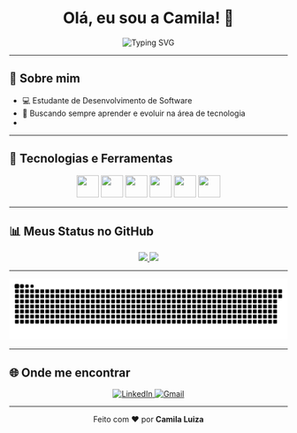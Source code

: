 <h1 align="center">Olá, eu sou a Camila! 👋</h1>

<p align="center">
  <img src="https://readme-typing-svg.herokuapp.com?font=Fira+Code&duration=2000&pause=1000&color=FF61C7&center=true&vCenter=true&width=435&lines=Desenvolvedora+FullStack;Apaixonada+por+tecnologia;Bem-vinda+ao+meu+GitHub!" alt="Typing SVG" />
</p>

---

## 🌸 Sobre mim

- 💻 Estudante de Desenvolvimento de Software
- 🎯 Buscando sempre aprender e evoluir na área de tecnologia
- 
---

## 🚀 Tecnologias e Ferramentas

<div align="center">
  <img src="https://cdn.jsdelivr.net/gh/devicons/devicon/icons/php/php-original.svg" width="40" height="40"/>
  <img src="https://cdn.jsdelivr.net/gh/devicons/devicon/icons/javascript/javascript-original.svg" width="40" height="40"/>
  <img src="https://cdn.jsdelivr.net/gh/devicons/devicon/icons/html5/html5-original.svg" width="40" height="40"/>
  <img src="https://cdn.jsdelivr.net/gh/devicons/devicon/icons/css3/css3-original.svg" width="40" height="40"/>
  <img src="https://cdn.jsdelivr.net/gh/devicons/devicon/icons/mysql/mysql-original.svg" width="40" height="40"/>
  <img src="https://cdn.jsdelivr.net/gh/devicons/devicon/icons/linux/linux-original.svg" width="40" height="40"/>
</div>

---

## 📊 Meus Status no GitHub

<div align="center">
  <a href="https://github.com/Camilaronzzani">
    <img height="180em" src="https://github-readme-stats.vercel.app/api?username=Camilaronzzani&show_icons=true&theme=radical&hide_border=true&include_all_commits=true&count_private=true"/>
    <img height="180em" src="https://github-readme-stats.vercel.app/api/top-langs/?username=Camilaronzzani&layout=compact&langs_count=7&theme=radical&hide_border=true"/>
  </a>
</div>

---

![Snake animation](https://github.com/Camilaronzzani/Camilaronzzani/blob/main/snake/github-snake.svg)

---

## 🌐 Onde me encontrar

<p align="center">
  <a href="https://www.linkedin.com/in/seu-linkedin/" target="_blank">
    <img alt="LinkedIn" src="https://img.shields.io/badge/-LinkedIn-%230077B5?style=for-the-badge&logo=linkedin&logoColor=white"/>
  </a>
  <a href="mailto:camilasiva2863@gmail.com">
    <img alt="Gmail" src="https://img.shields.io/badge/-Email-%23333?style=for-the-badge&logo=gmail&logoColor=white"/>
  </a>
</p>

---

<p align="center">
 Feito com ❤️ por <b>Camila Luiza</b>
</p>
